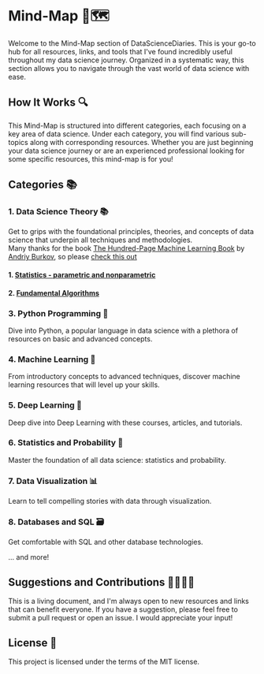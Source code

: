# Mind-Map 🧠🗺️
Welcome to the Mind-Map section of DataScienceDiaries. This is your go-to hub for all resources, links, and tools that I've found incredibly useful throughout my data science journey. Organized in a systematic way, this section allows you to navigate through the vast world of data science with ease.

## How It Works 🔍
This Mind-Map is structured into different categories, each focusing on a key area of data science. Under each category, you will find various sub-topics along with corresponding resources. Whether you are just beginning your data science journey or are an experienced professional looking for some specific resources, this mind-map is for you!

## Categories 📚
### 1. Data Science Theory 📚
Get to grips with the foundational principles, theories, and concepts of data science that underpin all techniques and methodologies.<br>
Many thanks for the book [The Hundred-Page Machine Learning Book](http://themlbook.com/) by [Andriy Burkov](https://www.linkedin.com/in/andriyburkov/), so please [check this out](http://themlbook.com/wiki/doku.php?id=start)
#### 1. [Statistics - parametric and nonparametric](https://www.ibm.com/docs/en/db2woc?topic=procedures-statistics-parametric-nonparametric)
#### 2. [Fundamental Algorithms]()

### 3. Python Programming 🐍
Dive into Python, a popular language in data science with a plethora of resources on basic and advanced concepts.

### 4. Machine Learning 🤖
From introductory concepts to advanced techniques, discover machine learning resources that will level up your skills.

### 5. Deep Learning 🧠
Deep dive into Deep Learning with these courses, articles, and tutorials.

### 6. Statistics and Probability 🎲
Master the foundation of all data science: statistics and probability.

### 7. Data Visualization 📊
Learn to tell compelling stories with data through visualization.

### 8. Databases and SQL 🗃️
Get comfortable with SQL and other database technologies.

... and more!

## Suggestions and Contributions 🙋‍♀️🙋‍♂️
This is a living document, and I'm always open to new resources and links that can benefit everyone. If you have a suggestion, please feel free to submit a pull request or open an issue. I would appreciate your input!

## License 📜
This project is licensed under the terms of the MIT license.
